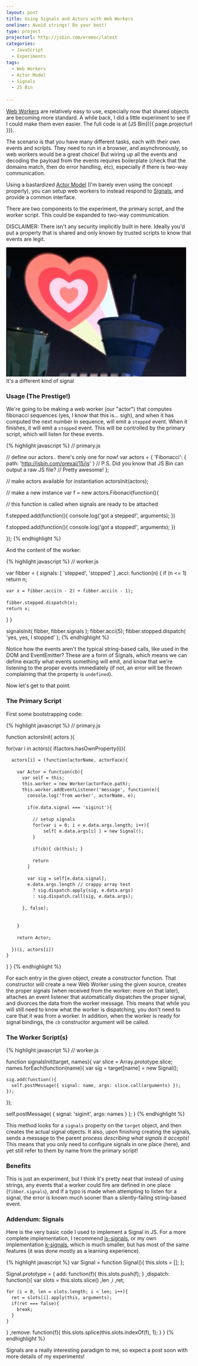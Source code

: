 ```yaml
---
layout: post
title: Using Signals and Actors with Web Workers
oneliner: Avoid strings! Do your best! 
type: project
projecturl: http://jsbin.com/eremoc/latest
categories:
  - JavaScript
  - Experiments
tags:
  - Web Workers
  - Actor Model
  - Signals
  - JS Bin

---
```


[Web Workers][] are relatively easy to use, especially now that shared objects are becoming more standard. A while back, I did a little experiment to see if I could make them even easier. The full code is at [JS Bin]({{ page.projecturl }}).

The scenario is that you have many different tasks, each with their own events and scripts. They need to run in a browser, and asynchronously, so web workers would be a great choice! But wiring up all the events and decoding the payload from the events requires boilerplate (check that the domains match, then do error handling, etc), especially if there is two-way communication.

Using a bastardized [Actor Model][] (I'm barely even using the concept properly), you can setup web workers to instead respond to [Signals][], and provide a common interface.

There are two components to the experiment, the primary script, and the worker script. This could be expanded to two-way communication.

DISCLAIMER: There isn't any security implicitly built in here. Ideally you'd put a property that is shared and only known by trusted scripts to know that events are legit.

<div data-role="figure">
	<img src="/images/sky-signal.png" alt="It's a different kind of signal" />
	<span data-role="figcaption">It's a different kind of signal</span>
</div>

### Usage (The Prestige!)

We're going to be making a web worker (our "actor") that computes fibonacci sequences (yes, I know that this is... sigh), and when it has computed the next number in sequence, will emit a `stepped` event. When it finishes, it will emit a `stopped` event. This will be controlled by the primary script, which will listen for these events.

{% highlight javascript %}
// primary.js

// define our actors.. there's only one for now!
var actors = {
   'Fibonacci': { path: 'http://jsbin.com/orexal/15/js' }
   // P.S. Did you know that JS Bin can output a raw JS file?
   // Pretty awesome!
};

// make actors available for instantiation
actorsInit(actors);

// make a new instance
var f = new actors.Fibonaci(function(){

  // this function is called when signals are ready to be attached

  f.stepped.add(function(){
    console.log('got a stepped!', arguments);
  })

  f.stopped.add(function(){
    console.log('got a stopped!', arguments);
  })
    
});
{% endhighlight %}

And the content of the worker:

{% highlight javascript %}
// worker.js

var fibber = {
  signals: [ 'stepped', 'stopped' ]
  ,acci: function(n) {
    if (n <= 1) return n;
  
    var x = fibber.acci(n - 2) + fibber.acci(n - 1);
  
    fibber.stepped.dispatch(x);
    return x;
  }
}
                
signalsInit( fibber, fibber.signals );
fibber.acci(5);
fibber.stopped.dispatch( 'yes, yes, I stopped' );
{% endhighlight %}

Notice how the events aren't the typical string-based calls, like used in the DOM and EventEmitter? These are a form of Signals, which means we can define exactly what events something will emit, and know that we're listening to the proper events immediately (if not, an error will be thrown complaining that the property is `undefined`).

Now let's get to that point.

### The Primary Script

First some bootstrapping code:

{% highlight javascript %}
// primary.js

function actorsInit( actors ){
  
  for(var i in actors){
    if(actors.hasOwnProperty(i)){
      
      actors[i] = (function(actorName, actorFace){
        
        var Actor = function(cb){
          var self = this;
          this.worker = new Worker(actorFace.path);
          this.worker.addEventListener('message', function(e){
            console.log('from worker', actorName, e);
            
            if(e.data.signal === 'siginit'){
             
              // setup signals
              for(var i = 0; i < e.data.args.length; i++){
                  self[ e.data.args[i] ] = new Signal();
              }

              if(cb){ cb(this); }
              
              return
            }
            
            var sig = self[e.data.signal];
            e.data.args.length // crappy array test
              ? sig.dispatch.apply(sig, e.data.args)
              : sig.dispatch.call(sig, e.data.args);

          }, false);
          

        }
            
        return Actor;
        
      })(i, actors[i])
    }
  }
}
{% endhighlight %}

For each entry in the given object, create a constructor function. That constructor will create a new Web Worker using the given source, creates the proper signals (when received from the worker: more on that later), attaches an event listener that automatically dispatches the proper signal, and divorces the data from the worker message. This means that while you will still need to know what the worker is dispatching, you don't need to care that it was from a worker. In addition, when the worker is ready for signal bindings, the `cb` constructor argument will be called.

### The Worker Script(s)

{% highlight javascript %}
// worker.js

function signalsInit(target, names){
  var slice = Array.prototype.slice;
  names.forEach(function(name){
    var sig = target[name] = new Signal();
    
    sig.add(function(){
      self.postMessage({ signal: name, args: slice.call(arguments) }); 
    });
    
  });
  
  self.postMessage( { signal: 'siginit', args: names } ); 
}
{% endhighlight %}

This method looks for a `signals` property on the `target` object, and then creates the actual signal objects. It also, upon finishing creating the signals, sends a message to the parent process _describing what signals it accepts_! This means that you only need to configure signals in one place (here), and yet still refer to them by name from the primary script!

### Benefits

This is just an experiment, but I think it's pretty neat that instead of using strings, any events that a worker could fire are defined in one place (`fibber.signals`), and if a typo is made when attempting to listen for a signal, the error is known much sooner than a silently-failing string-based event.

### Addendum: Signals

Here is the very basic code I used to implement a Signal in JS. For a more complete implementation, I recommend [js-signals][], or my own implementation [k-signals][], which is much smaller, but has most of the same features (it was done mostly as a learning experience).

{% highlight javascript %}
var Signal = function Signal(){
  this.slots = [];
};

Signal.prototype = {
  add: function(f){
    this.slots.push(f);
  }
  ,dispatch: function(){
    var slots = this.slots.slice()
        ,len
        ,i
        ,ret;
    
    for (i = 0, len = slots.length; i < len; i++){
      ret = slots[i].apply(this, arguments);
      if(ret === false){
        break;
      }
    }
  }
  ,remove: function(f){
    this.slots.splice(this.slots.indexOf(f), 1);
  }
}
{% endhighlight %}

Signals are a really interesting paradigm to me, so expect a post soon with more details of my experiments!



[Actor Model]: http://en.wikipedia.org/wiki/Actor_model
[Signals]: https://citational.com/v/5mx/signals-vs-eventemitter-vs-pubsub
[Web Workers]: https://developer.mozilla.org/Using_DOM_workers
[js-signals]: http://millermedeiros.github.com/js-signals/
[k-signals]: https://gist.github.com/1296822
